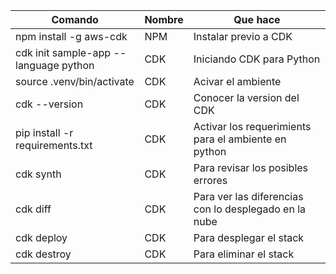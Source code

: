 | Comando | Nombre  |  Que hace | 
|---|---|---|
| npm install -g aws-cdk | NPM | Instalar previo a CDK |
| cdk init sample-app --language python | CDK | Iniciando CDK para Python |
| source .venv/bin/activate | CDK | Acivar el ambiente |
| cdk --version | CDK | Conocer la version del CDK |
| pip install -r requirements.txt | CDK | Activar los requerimients para el ambiente en python|
| cdk synth | CDK | Para revisar los posibles errores |
| cdk diff | CDK | Para ver las diferencias con lo desplegado en la nube|
| cdk deploy | CDK | Para desplegar el stack |
| cdk destroy | CDK | Para eliminar el stack |